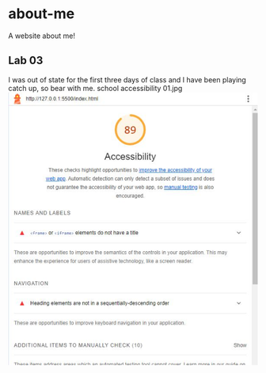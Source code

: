 # about-me

A website about me!


## Lab 03

I was out of state for the first three days of class and I have been playing catch up, so bear with me.
school accessibility 01.jpg
![Accessibility](<images/school accessibility 01.JPG>)
